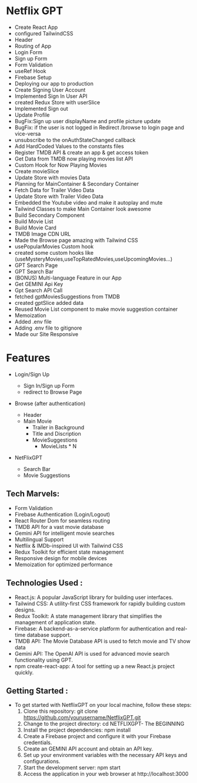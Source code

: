 # Netflix GPT

 - Create React App
 - configured TailwindCSS
 - Header
 - Routing of App
 - Login Form
 - Sign up Form
 - Form Validation
 - useRef Hook
 - Firebase Setup
 - Deploying our app to production
 - Create Signing User Account
 - Implemented Sign In User API
 - created Redux Store with userSlice
 - Implemented Sign out
 - Update Profile
 - BugFix:Sign up user displayName and profile picture update
 - BugFix: if the user is not logged in Redirect /browse to login page and vice-versa
 - unsubscribe to the onAuthStateChanged callback
 - Add HardCoded Values to the constants files
 - Register TMDB API & create an app & get access token
 - Get Data from TMDB now playing movies list API
 - Custom Hook for Now Playing Movies
 - Create movieSlice
 - Update Store with movies Data
 - Planning for MainContainer & Secondary Container
 - Fetch Data for Trailer Video Data
 - Update Store with Trailer Video Data
 - Embedded the Youtube video and make it autoplay and mute
 - Tailwind Classes to make Main Container look awesome
 - Build Secondary Component
 - Build Movie List
 - Build Movie Card
 - TMDB Image CDN URL
 - Made the Browse page amazing with Tailwind CSS
 - usePopularMovies Custom hook
 - created some custom hooks like (useMysteryMovies,useTopRatedMovies,useUpcomingMovies...)
 - GPT Search Page
 - GPT Search Bar
 - (BONUS) Multi-language Feature in our App
 -  Get GEMINI Api Key
 - Gpt Search API Call
 - fetched gptMoviesSuggestions from TMDB
 - created gptSlice added data
 - Reused Movie List component to make movie suggestion container 
 - Memoization
 - Added .env file
 - Adding .env file to gitignore
 - Made our Site Responsive


 # Features


  - Login/Sign Up
     - Sign In/Sign up Form
     - redirect to Browse Page
  - Browse (after authentication)
    - Header
    - Main Movie
       - Trailer in Background
       - Title and Discription
       - MovieSuggestions
          - MovieLists * N
    
  - NetFlixGPT  
     - Search Bar
     - Movie Suggestions






## Tech Marvels:

   - Form Validation
   - Firebase Authentication (Login/Logout)
   - React Router Dom for seamless routing
   - TMDB API for a vast movie database
   - Gemini API for intelligent movie searches
   - Multilingual Support
   - Netflix & IMDb-inspired UI with Tailwind CSS
   - Redux Toolkit for efficient state management
   - Responsive design for mobile devices
   - Memoization for optimized performance

## Technologies Used :
   
   - React.js: A popular JavaScript library for building user interfaces.
   - Tailwind CSS: A utility-first CSS framework for rapidly building custom designs.
   - Redux Toolkit: A state management library that simplifies the management of application state.
   - Firebase: A backend-as-a-service platform for authentication and real-time database support.
   - TMDB API: The Movie Database API is used to fetch movie and TV show data
   - Gemini API: The OpenAI API is used for advanced movie search functionality using GPT.
   - npm create-react-app: A tool for setting up a new React.js project quickly.

## Getting Started :
    
   - To get started with NetflixGPT on your local machine, follow these steps:
      1. Clone this repository:
            git clone https://github.com/yourusername/NetflixGPT.git
      2. Change to the project directory:
           cd NETFLIXGPT- The BEGINNING
      3. Install the project dependencies:
           npm install
      4. Create a Firebase project and configure it with your Firebase credentials.
      5. Create an GEMINI API account and obtain an API key.
      6. Set up your environment variables with the necessary API keys and configurations.
      7. Start the development server:
           npm start
      8. Access the application in your web browser at http://localhost:3000


